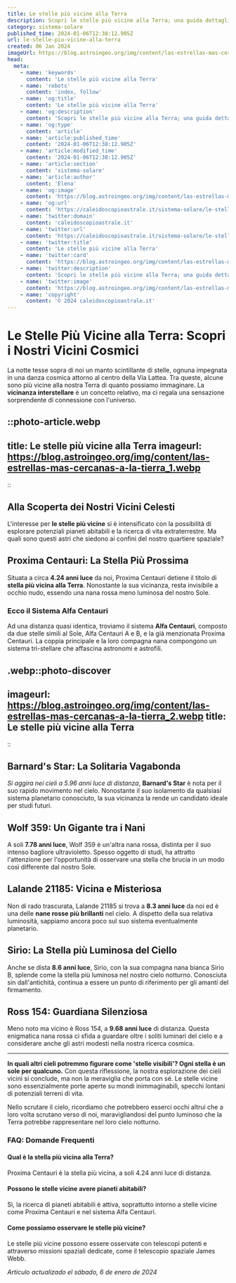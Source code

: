 ```yaml
---
title: Le stelle più vicine alla Terra
description: Scopri le stelle più vicine alla Terra; una guida dettagliata sulle meraviglie cosmiche a un passo da noi. Esplora ora!
category: sistema-solare
published_time: 2024-01-06T12:38:12.905Z
url: le-stelle-piu-vicine-alla-terra
created: 06 Jan 2024
imageUrl: https://blog.astroingeo.org/img/content/las-estrellas-mas-cercanas-a-la-tierra_1.webp
head:
  meta:
    - name: 'keywords'
      content: 'Le stelle più vicine alla Terra'
    - name: 'robots'
      content: 'index, follow'
    - name: 'og:title'
      content: 'Le stelle più vicine alla Terra'
    - name: 'og:description'
      content: 'Scopri le stelle più vicine alla Terra; una guida dettagliata sulle meraviglie cosmiche a un passo da noi. Esplora ora!'
    - name: 'og:type'
      content: 'article'
    - name: 'article:published_time'
      content: '2024-01-06T12:38:12.905Z'
    - name: 'article:modified_time'
      content: '2024-01-06T12:38:12.905Z'
    - name: 'article:section'
      content: 'sistema-solare'
    - name: 'article:author'
      content: 'Elena'
    - name: 'og:image'
      content: 'https://blog.astroingeo.org/img/content/las-estrellas-mas-cercanas-a-la-tierra_1.webp'
    - name: 'og:url'
      content: 'https://caleidoscopioastrale.it/sistema-solare/le-stelle-piu-vicine-alla-terra'
    - name: 'twitter:domain'
      content: 'caleidoscopioastrale.it'
    - name: 'twitter:url'
      content: 'https://caleidoscopioastrale.it/sistema-solare/le-stelle-piu-vicine-alla-terra'
    - name: 'twitter:title'
      content: 'Le stelle più vicine alla Terra'
    - name: 'twitter:card'
      content: 'https://blog.astroingeo.org/img/content/las-estrellas-mas-cercanas-a-la-tierra_1.webp'
    - name: 'twitter:description'
      content: 'Scopri le stelle più vicine alla Terra; una guida dettagliata sulle meraviglie cosmiche a un passo da noi. Esplora ora!'
    - name: 'twitter:image'
      content: 'https://blog.astroingeo.org/img/content/las-estrellas-mas-cercanas-a-la-tierra_1.webp'
    - name: 'copyright'
      content: '© 2024 caleidoscopioastrale.it'
---
```

# Le Stelle Più Vicine alla Terra: Scopri i Nostri Vicini Cosmici

La notte tesse sopra di noi un manto scintillante di stelle, ognuna impegnata in una danza cosmica attorno al centro della Via Lattea. Tra queste, alcune sono più vicine alla nostra Terra di quanto possiamo immaginare. La **vicinanza interstellare** è un concetto relativo, ma ci regala una sensazione sorprendente di connessione con l'universo.

::photo-article.webp
---
title: Le stelle più vicine alla Terra
imageurl: https://blog.astroingeo.org/img/content/las-estrellas-mas-cercanas-a-la-tierra_1.webp
---
::

## Alla Scoperta dei Nostri Vicini Celesti

L'interesse per **le stelle più vicine** si è intensificato con la possibilità di esplorare potenziali pianeti abitabili e la ricerca di vita extraterrestre. Ma quali sono questi astri che siedono ai confini del nostro quartiere spaziale?

## Proxima Centauri: La Stella Più Prossima

Situata a circa **4.24 anni luce** da noi, Proxima Centauri detiene il titolo di **stella più vicina alla Terra**. Nonostante la sua vicinanza, resta invisibile a occhio nudo, essendo una nana rossa meno luminosa del nostro Sole.

### Ecco il Sistema Alfa Centauri

Ad una distanza quasi identica, troviamo il sistema **Alfa Centauri**, composto da due stelle simili al Sole, Alfa Centauri A e B, e la già menzionata Proxima Centauri. La coppia principale e la loro compagna nana compongono un sistema tri-stellare che affascina astronomi e astrofili.

.webp::photo-discover
---
imageurl: https://blog.astroingeo.org/img/content/las-estrellas-mas-cercanas-a-la-tierra_2.webp
title: Le stelle più vicine alla Terra
---
::

## Barnard's Star: La Solitaria Vagabonda

*Si aggira nei cieli a 5.96 anni luce di distanza*, **Barnard's Star** è nota per il suo rapido movimento nel cielo. Nonostante il suo isolamento da qualsiasi sistema planetario conosciuto, la sua vicinanza la rende un candidato ideale per studi futuri.

## Wolf 359: Un Gigante tra i Nani

A soli **7.78 anni luce**, Wolf 359 è un'altra nana rossa, distinta per il suo intenso bagliore ultravioletto. Spesso oggetto di studi, ha attratto l'attenzione per l'opportunità di osservare una stella che brucia in un modo così differente dal nostro Sole.

## Lalande 21185: Vicina e Misteriosa

Non di rado trascurata, Lalande 21185 si trova a **8.3 anni luce** da noi ed è una delle **nane rosse più brillanti** nel cielo. A dispetto della sua relativa luminosità, sappiamo ancora poco sul suo sistema eventualmente planetario.

## Sirio: La Stella più Luminosa del Ciello

Anche se dista **8.6 anni luce**, Sirio, con la sua compagna nana bianca Sirio B, splende come la stella più luminosa nel nostro cielo notturno. Conosciuta sin dall'antichità, continua a essere un punto di riferimento per gli amanti del firmamento.

## Ross 154: Guardiana Silenziosa

Meno noto ma vicino è Ross 154, a **9.68 anni luce** di distanza. Questa enigmatica nana rossa ci sfida a guardare oltre i soliti luminari del cielo e a considerare anche gli astri modesti nella nostra ricerca cosmica.

---

**In quali altri cieli potremmo figurare come 'stelle visibili'? Ogni stella è un sole per qualcuno.** Con questa riflessione, la nostra esplorazione dei cieli vicini si conclude, ma non la meraviglia che porta con sé. Le stelle vicine sono essenzialmente porte aperte su mondi inimmaginabili, specchi lontani di potenziali terreni di vita.

Nello scrutare il cielo, ricordiamo che potrebbero esserci occhi altrui che a loro volta scrutano verso di noi, maravigliandosi del punto luminoso che la Terra potrebbe rappresentare nel loro cielo notturno.

### FAQ: Domande Frequenti

#### Qual è la stella più vicina alla Terra?
Proxima Centauri è la stella più vicina, a soli 4.24 anni luce di distanza.

#### Possono le stelle vicine avere pianeti abitabili?
Sì, la ricerca di pianeti abitabili è attiva, soprattutto intorno a stelle vicine come Proxima Centauri e nel sistema Alfa Centauri.

#### Come possiamo osservare le stelle più vicine?
Le stelle più vicine possono essere osservate con telescopi potenti e attraverso missioni spaziali dedicate, come il telescopio spaziale James Webb.

_Artículo actualizado el sábado, 6 de enero de 2024_